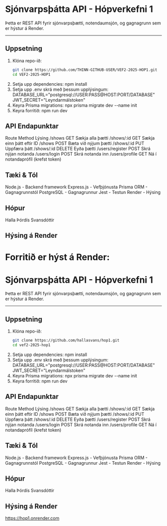 # Sjónvarpsþátta API - Hópverkefni 1

Þetta er REST API fyrir sjónvarpsþætti, notendaumsjón, og gagnagrunn sem er hýstur á Render.

---

## Uppsetning

1. Klóna repo-ið:
   ```bash
   git clone https://github.com/THINN-GITHUB-USER/VEF2-2025-HOP1.git
   cd VEF2-2025-HOP1
2. Setja upp dependencies:
    npm install
3. Setja upp .env skrá með þessum upplýsingum:
    DATABASE_URL="postgresql://USER:PASS@HOST:PORT/DATABASE"
    JWT_SECRET="Leyndarmálstoken"
4. Keyra Prisma migrations:
    npx prisma migrate dev --name init
5. Keyra forritið:
    npm run dev

## API Endapunktar

Route	Method	Lýsing
/shows	GET	Sækja alla þætti
/shows/:id	GET	Sækja einn þátt eftir ID
/shows	POST	Bæta við nýjum þætti
/shows/:id	PUT	Uppfæra þátt
/shows/:id	DELETE	Eyða þætti
/users/register	POST	Skrá nýjan notanda
/users/login	POST	Skrá notanda inn
/users/profile	GET	Ná í notandaprófíl (krefst token)

## Tæki & Tól

Node.js - Backend framework
Express.js - Vefþjónusta
Prisma ORM - Gagnagrunnstól
PostgreSQL - Gagnagrunnur
Jest - Testun
Render - Hýsing
## Hópur

Halla Þórdís Svansdóttir

## Hýsing á Render

Forritið er hýst á Render:
=======
# Sjónvarpsþátta API - Hópverkefni 1

Þetta er REST API fyrir sjónvarpsþætti, notendaumsjón, og gagnagrunn sem er hýstur á Render.

---

## Uppsetning

1. Klóna repo-ið:
   ```bash
   git clone https://github.com/hallasvans/hop1.git
   cd vef2-2025-hop1
2. Setja upp dependencies:
    npm install
3. Setja upp .env skrá með þessum upplýsingum:
    DATABASE_URL="postgresql://USER:PASS@HOST:PORT/DATABASE"
    JWT_SECRET="Leyndarmálstoken"
4. Keyra Prisma migrations:
    npx prisma migrate dev --name init
5. Keyra forritið:
    npm run dev

## API Endapunktar

Route	Method	Lýsing
/shows	GET	Sækja alla þætti
/shows/:id	GET	Sækja einn þátt eftir ID
/shows	POST	Bæta við nýjum þætti
/shows/:id	PUT	Uppfæra þátt
/shows/:id	DELETE	Eyða þætti
/users/register	POST	Skrá nýjan notanda
/users/login	POST	Skrá notanda inn
/users/profile	GET	Ná í notandaprófíl (krefst token)

## Tæki & Tól

Node.js - Backend framework
Express.js - Vefþjónusta
Prisma ORM - Gagnagrunnstól
PostgreSQL - Gagnagrunnur
Jest - Testun
Render - Hýsing
## Hópur

Halla Þórdís Svansdóttir

## Hýsing á Render
https://hop1.onrender.com